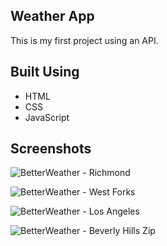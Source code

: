 ## Weather App
This is my first project using an API.

## Built Using
- HTML
- CSS
- JavaScript

## Screenshots
![BetterWeather - Richmond](https://user-images.githubusercontent.com/50895364/65479554-dfd24380-de5b-11e9-89a2-144b35c6f732.png)

![BetterWeather - West Forks](https://user-images.githubusercontent.com/50895364/65479606-1c9e3a80-de5c-11e9-9a72-343618905510.png)

![BetterWeather - Los Angeles](https://user-images.githubusercontent.com/50895364/65479614-232cb200-de5c-11e9-9fc7-e95c25f78879.png)

![BetterWeather - Beverly Hills Zip](https://user-images.githubusercontent.com/50895364/65479591-0ee8b500-de5c-11e9-80eb-31972ab6a8cd.png)
